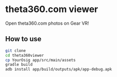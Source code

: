 # theta360.com viewer

Open theta360.com photos on Gear VR!

## How to use

```bash
git clone
cd theta360viewer
cp YourOsig app/src/main/assets
gradle build
adb install app/build/outputs/apk/app-debug.apk
```
